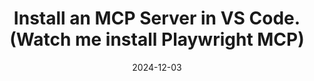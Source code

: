 ---
title: Install an MCP Server in VS Code. (Watch me install Playwright MCP)
date: 2024-12-03
description: A step-by-step guide to installing an MCP server in VS Code, specifically demonstrating the Playwright MCP installation process. Follow along as I walk through the complete setup and configuration.
video: exsikHe20D8
tags: [mcp, playwright]
host: YouTube
image: exsikHe20D8
---
